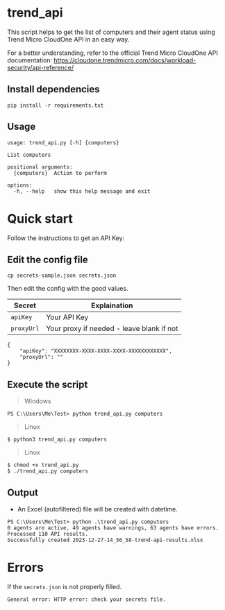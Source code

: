 # trend_api

This script helps to get the list of computers and their agent status using Trend Micro CloudOne API in an easy way.

For a better understanding, refer to the official Trend Micro CloudOne API documentation: https://cloudone.trendmicro.com/docs/workload-security/api-reference/

## Install dependencies

```
pip install -r requirements.txt
```

## Usage

```
usage: trend_api.py [-h] {computers}

List computers

positional arguments:
  {computers}  Action to perform

options:
  -h, --help   show this help message and exit
```

# Quick start

Follow the instructions to get an API Key:

## Edit the config file
```
cp secrets-sample.json secrets.json
```

Then edit the config with the good values.

| Secret | Explaination |
|----------|--------------|
|`apiKey`| Your API Key |
|`proxyUrl`| Your proxy if needed - leave blank if not |

```
{
    "apiKey": "XXXXXXXX-XXXX-XXXX-XXXX-XXXXXXXXXXXX",
    "proxyUrl": ""
}
```

## Execute the script

> Windows

```
PS C:\Users\Me\Test> python trend_api.py computers
```

> Linux

```
$ python3 trend_api.py computers
```

> Linux  

```
$ chmod +x trend_api.py
$ ./trend_api.py computers
```

## Output

- An Excel (autofiltered) file will be created with datetime.

```
PS C:\Users\Me\Test> python .\trend_api.py computers
0 agents are active, 49 agents have warnings, 63 agents have errors.
Processed 110 API results.
Successfully created 2023-12-27-14_56_58-trend-api-results.xlsx
```

# Errors

If the `secrets.json` is not properly filled.
```
General error: HTTP error: check your secrets file.
```
